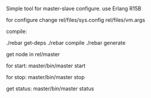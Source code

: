 Simple tool for master-slave configure.
use Erlang R15B

for configure change
rel/files/sys.config
rel/files/vm.args

compile:

./rebar get-deps 
./rebar compile
./rebar generate

get node in rel/master

for start:
master/bin/master start

for stop:
master/bin/master stop

get status:
master/bin/master status

